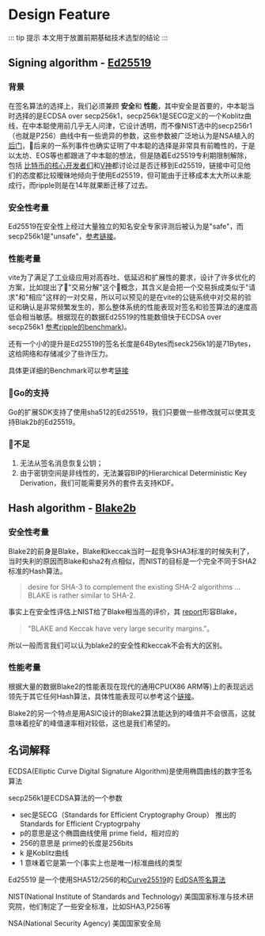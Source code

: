# Design Feature

::: tip 提示
本文用于放置前期基础技术选型的结论
:::

## Signing algorithm -  [Ed25519](https://ed25519.cr.yp.to/)
### 背景
在签名算法的选择上，我们必须兼顾 **安全**和 **性能**，其中安全是首要的，中本聪当时选择的是ECDSA over secp256k1，secp256k1是SECG定义的一个Koblitz曲线，在中本聪使用前几乎无人问津，它设计透明，而不像NIST选中的secp256r1（也就是P256）曲线中有一些诡异的参数，这些参数被广泛地认为是NSA植入的[后门](https://www.ams.org/notices/201402/rnoti-p190.pdf)，后来的一系列事件也确实证明了中本聪的选择是非常具有前瞻性的，于是以太坊、EOS等也都跟进了中本聪的想法，但是随着Ed25519专利期限制解除，包括 [比特币的核心开发者们](https://bitcointalk.org/index.php?topic=103172.msg1134832#msg1134832 )和[V神](https://blog.ethereum.org/2015/07/05/on-abstraction/)都讨论过是否迁移到Ed25519，链接中可见他们的态度都比较暧昧地倾向于使用Ed25519，但可能由于迁移成本太大所以未能成行，而ripple则是在14年就果断迁移了过去。

### 安全性考量


Ed25519在安全性上经过大量独立的知名安全专家评测后被认为是"safe"，而secp256k1是"unsafe"，[参考链接](https://safecurves.cr.yp.to/)。


### 性能考量
vite为了满足了工业级应用对高吞吐、低延迟和扩展性的要求，设计了许多优化的方案，比如提出了"交易分解"这个概念，其含义是会把一个交易拆成类似于"请求"和"相应"这样的一对交易，所以可以预见的是在vite的公链系统中对交易的验证和确认是非常频繁发生的，那么整体系统的性能表现对签名和验签算法的速度高低会相当敏感。根据现在的数据Ed25519的性能数倍快于ECDSA over secp256k1 [参考ripple的benchmark](https://ripple.com/dev-blog/curves-with-a-twist/))。

还有一个小的提升是Ed25519的签名长度是64Bytes而seck256k1的是71Bytes，这给网络和存储减少了些许压力。

具体更详细的Benchmark可以参考[链接](https://bench.cr.yp.to/primitives-sign.html)

### Go的支持
Go的扩展SDK支持了使用sha512的Ed25519，我们只要做一些修改就可以使其支持Blak2b的Ed25519。

### 不足
1. 无法从签名消息恢复公钥；
2. 由于密钥空间是非线性的，无法兼容BIP的Hierarchical Deterministic Key Derivation，我们可能需要另外的套件去支持KDF。

## Hash algorithm - [Blake2b](https://blake2.net/)

### 安全性考量
Blake2的前身是Blake，Blake和keccak当时一起竞争SHA3标准的时候失利了，当时失利的原因而Blake和sha2有点相似，而NIST的目标是一个完全不同于SHA2标准的Hash算法。
>desire for SHA-3 to complement the existing SHA-2 algorithms … BLAKE is rather similar to SHA-2.

事实上在安全性评估上NIST给了Blake相当高的评价，其 [report](https://nvlpubs.nist.gov/nistpubs/ir/2012/NIST.IR.7896.pdf)形容Blake，

>"BLAKE and Keccak have very large security margins."。

所以一般而言我们可以认为blake2的安全性和keccak不会有大的区别。

### 性能考量
根据大量的数据Blake2的性能表现在现代的通用CPU(X86 ARM等)上的表现远远领先于其它任何Hash算法，具体性能表现可以参考这个[链接](http://bench.cr.yp.to/results-sha3.html)。

Blake2的另一个特点是用ASIC设计的Blake2算法能达到的峰值并不会很高，这就意味着挖矿的峰值速率相对较低，这也是我们希望的。

## 名词解释

ECDSA(Elliptic Curve Digital Signature Algorithm)是使用椭圆曲线的数字签名算法

secp256k1是ECDSA算法的一个参数
* sec是SECG（Standards for Efficient Cryptography Group） 推出的 Standards for Efficient Cryptogrpahy 
* p的意思是这个椭圆曲线使用 prime field，相对应的
* 256的意思是 prime的长度是256bits
* k 是Koblitz曲线 
* 1 意味着它是第一个(事实上也是唯一)标准曲线的类型

Ed25519 是一个使用SHA512/256的和[Curve25519](https://en.wikipedia.org/wiki/Curve25519)的 [EdDSA签名算法](https://en.wikipedia.org/wiki/EdDSA)

NIST(National Institute of Standards and Technology) 美国国家标准与技术研究院，他们制定了一些安全标准，比如SHA3,P256等

NSA(National Security Agency) 美国国家安全局



